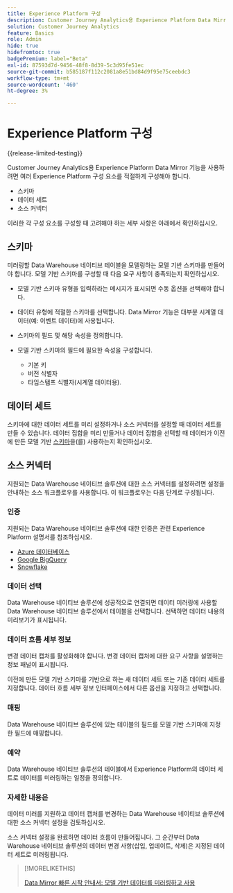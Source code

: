```yaml
---
title: Experience Platform 구성
description: Customer Journey Analytics용 Experience Platform Data Mirror에 대한 스키마 및 데이터 세트를 구성하는 방법을 이해합니다
solution: Customer Journey Analytics
feature: Basics
role: Admin
hide: true
hidefromtoc: true
badgePremium: label="Beta"
exl-id: 87593d7d-9456-48f8-8d39-5c3d95fe51ec
source-git-commit: b585187f112c2081a8e51bd84d9f95e75ceebdc3
workflow-type: tm+mt
source-wordcount: '460'
ht-degree: 3%

---
```


# Experience Platform 구성

{{release-limited-testing}}

Customer Journey Analytics용 Experience Platform Data Mirror 기능을 사용하려면 여러 Experience Platform 구성 요소를 적절하게 구성해야 합니다.

* 스키마
* 데이터 세트
* 소스 커넥터

이러한 각 구성 요소를 구성할 때 고려해야 하는 세부 사항은 아래에서 확인하십시오.

## 스키마

미러링할 Data Warehouse 네이티브 테이블을 모델링하는 모델 기반 스키마를 만들어야 합니다. 모델 기반 스키마를 구성할 때 다음 요구 사항이 충족되는지 확인하십시오.

* 모델 기반 스키마 유형을 입력하라는 메시지가 표시되면 수동 옵션을 선택해야 합니다.
* 데이터 유형에 적절한 스키마를 선택합니다. Data Mirror 기능은 대부분 시계열 데이터(예: 이벤트 데이터)에 사용됩니다.

* 스키마의 필드 및 해당 속성을 정의합니다.
* 모델 기반 스키마의 필드에 필요한 속성을 구성합니다.

   * 기본 키
   * 버전 식별자
   * 타임스탬프 식별자(시계열 데이터용).

## 데이터 세트

스키마에 대한 데이터 세트를 미리 설정하거나 소스 커넥터를 설정할 때 데이터 세트를 만들 수 있습니다.
데이터 집합을 미리 만들거나 데이터 집합을 선택할 때 데이터가 이전에 만든 모델 기반 [스키마](#schema)을(를) 사용하는지 확인하십시오.


## 소스 커넥터

지원되는 Data Warehouse 네이티브 솔루션에 대한 소스 커넥터를 설정하려면 설정을 안내하는 소스 워크플로우를 사용합니다. 이 워크플로우는 다음 단계로 구성됩니다.

### 인증

지원되는 Data Warehouse 네이티브 솔루션에 대한 인증은 관련 Experience Platform 설명서를 참조하십시오.

* [Azure 데이터베이스](https://experienceleague.adobe.com/ko/docs/experience-platform/sources/connectors/databases/databricks)
* [Google BigQuery](https://experienceleague.adobe.com/ko/docs/experience-platform/sources/connectors/databases/bigquery)
* [Snowflake](https://experienceleague.adobe.com/ko/docs/experience-platform/sources/connectors/databases/snowflake)


### 데이터 선택

Data Warehouse 네이티브 솔루션에 성공적으로 연결되면 데이터 미러링에 사용할 Data Warehouse 네이티브 솔루션에서 테이블을 선택합니다. 선택하면 데이터 내용의 미리보기가 표시됩니다.


### 데이터 흐름 세부 정보

변경 데이터 캡처를 활성화해야 합니다. 변경 데이터 캡처에 대한 요구 사항을 설명하는 정보 패널이 표시됩니다.

이전에 만든 모델 기반 스키마를 기반으로 하는 새 데이터 세트 또는 기존 데이터 세트를 지정합니다. 데이터 흐름 세부 정보 인터페이스에서 다른 옵션을 지정하고 선택합니다.


### 매핑

Data Warehouse 네이티브 솔루션에 있는 테이블의 필드를 모델 기반 스키마에 지정한 필드에 매핑합니다.


### 예약

Data Warehouse 네이티브 솔루션의 테이블에서 Experience Platform의 데이터 세트로 데이터를 미러링하는 일정을 정의합니다.


### 자세한 내용은

데이터 미러를 지원하고 데이터 캡처를 변경하는 Data Warehouse 네이티브 솔루션에 대한 소스 커넥터 설정을 검토하십시오.


소스 커넥터 설정을 완료하면 데이터 흐름이 만들어집니다. 그 순간부터 Data Warehouse 네이티브 솔루션의 데이터 변경 사항(삽입, 업데이트, 삭제)은 지정된 데이터 세트로 미러링됩니다.


>[!MORELIKETHIS]
>
>[Data Mirror 빠른 시작 안내서: 모델 기반 데이터를 미러링하고 사용](model-based.md)
>
